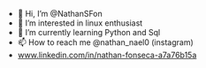 - 👋 Hi, I’m @NathanSFon
- 👀 I’m interested in linux enthusiast
- 🌱 I’m currently learning Python and Sql
- 📫 How to reach me @nathan_nael0 (instagram)
- www.linkedin.com/in/nathan-fonseca-a7a76b15a



<!---
NathanSFon/NathanSFon is a ✨ special ✨ repository because its `README.md` (this file) appears on your GitHub profile.
You can click the Preview link to take a look at your changes.
--->
